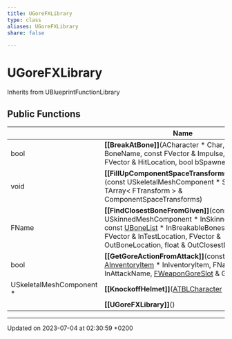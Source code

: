 ```yaml
---
title: UGoreFXLibrary
type: class
aliases: UGoreFXLibrary
share: false

---
```


# UGoreFXLibrary





Inherits from UBlueprintFunctionLibrary

## Public Functions

|                | Name           |
| -------------- | -------------- |
| bool | **[[BreakAtBone]]**(ACharacter * Char, FName BoneName, const FVector & Impulse, const FVector & HitLocation, bool bSpawnedItem) |
| void | **[[FillUpComponentSpaceTransformsRefPose]]**(const USkeletalMeshComponent * SKM, TArray< FTransform > & ComponentSpaceTransforms) |
| FName | **[[FindClosestBoneFromGiven]]**(const USkinnedMeshComponent * InSkinnedMesh, const [UBoneList](/docs/SDK/Source/Classes/classUBoneList.md) * InBreakableBones, const FVector & InTestLocation, FVector & OutBoneLocation, float & OutClosestDistance) |
| bool | **[[GetGoreActionFromAttack]]**(const [AInventoryItem](/docs/SDK/Source/Classes/classAInventoryItem.md) * InIventoryItem, FName InAttackName, [FWeaponGoreSlot](/docs/SDK/Source/Classes/structFWeaponGoreSlot.md) & GoreAction) |
| USkeletalMeshComponent * | **[[KnockoffHelmet]]**([ATBLCharacter](/docs/SDK/Source/Classes/classATBLCharacter.md) * Char) |
| | **[[UGoreFXLibrary]]**() |

-------------------------------

Updated on 2023-07-04 at 02:30:59 +0200